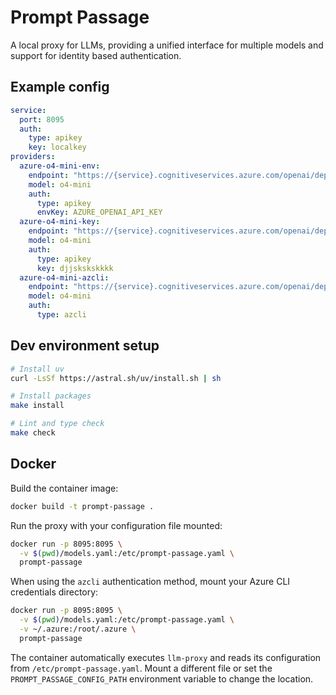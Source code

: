# Prompt Passage

A local proxy for LLMs, providing a unified interface for multiple models and support for identity based authentication.

## Example config

```yaml
service:
  port: 8095
  auth:
    type: apikey
    key: localkey
providers:
  azure-o4-mini-env:
    endpoint: "https://{service}.cognitiveservices.azure.com/openai/deployments/o4-mini/chat/completions?api-version=2025-01-01-preview"
    model: o4-mini
    auth:
      type: apikey
      envKey: AZURE_OPENAI_API_KEY
  azure-o4-mini-key:
    endpoint: "https://{service}.cognitiveservices.azure.com/openai/deployments/o4-mini/chat/completions?api-version=2025-01-01-preview"
    model: o4-mini
    auth:
      type: apikey
      key: djjskskskkkk
  azure-o4-mini-azcli:
    endpoint: "https://{service}.cognitiveservices.azure.com/openai/deployments/o4-mini/chat/completions?api-version=2025-01-01-preview"
    model: o4-mini
    auth:
      type: azcli
```

## Dev environment setup

```bash
# Install uv
curl -LsSf https://astral.sh/uv/install.sh | sh

# Install packages
make install

# Lint and type check
make check
```
## Docker

Build the container image:

```bash
docker build -t prompt-passage .
```

Run the proxy with your configuration file mounted:

```bash
docker run -p 8095:8095 \
  -v $(pwd)/models.yaml:/etc/prompt-passage.yaml \
  prompt-passage
```

When using the `azcli` authentication method, mount your Azure CLI credentials directory:

```bash
docker run -p 8095:8095 \
  -v $(pwd)/models.yaml:/etc/prompt-passage.yaml \
  -v ~/.azure:/root/.azure \
  prompt-passage
```

The container automatically executes `llm-proxy` and reads its configuration from `/etc/prompt-passage.yaml`. Mount a different file or set the `PROMPT_PASSAGE_CONFIG_PATH` environment variable to change the location.

